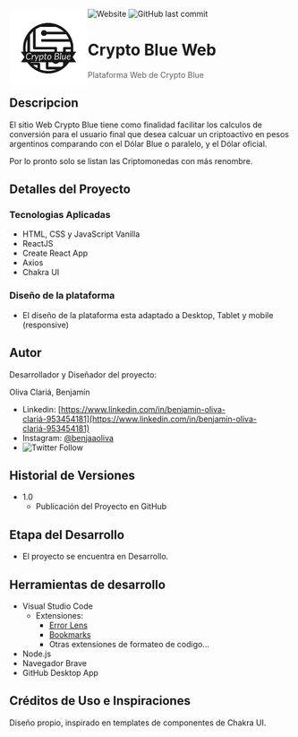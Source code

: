 ![Website](https://img.shields.io/website?up_message=online&url=https%3A%2F%2Fagroganas.com)
![GitHub last commit](https://img.shields.io/github/last-commit/BenjaOliva/Crypto-Blue-Web?label=Ultimo%20Commit)
<img width="140px" src="src/assets/Crypto-Blue-logo.png" align="left" />

# Crypto Blue Web

>Plataforma Web de Crypto Blue

## Descripcion

El sitio Web Crypto Blue tiene como finalidad facilitar los calculos de conversión para el usuario final que desea calcuar un criptoactivo en pesos argentinos comparando con el Dólar Blue o paralelo, y el Dólar oficial.

Por lo pronto solo se listan las Criptomonedas con más renombre.

## Detalles del Proyecto

### Tecnologias Aplicadas

* HTML, CSS y JavaScript Vanilla
* ReactJS
* Create React App
* Axios
* Chakra UI

### Diseño de la plataforma

* El diseño de la plataforma esta adaptado a Desktop, Tablet y mobile (responsive)

## Autor

Desarrollador y Diseñador del proyecto:

Oliva Clariá, Benjamín  
* Linkedin: [https://www.linkedin.com/in/benjamin-oliva-clariá-953454181](https://www.linkedin.com/in/benjamin-oliva-clariá-953454181)
* Instagram: [@benjaaoliva](https://instagram.com/benjaaoliva/)
* ![Twitter Follow](https://img.shields.io/twitter/follow/benjaa_20?style=social)

## Historial de Versiones

* 1.0
    * Publicación del Proyecto en GitHub

## Etapa del Desarrollo

* El proyecto se encuentra en Desarrollo.

## Herramientas de desarrollo

* Visual Studio Code
    * Extensiones:
        * [Error Lens](https://marketplace.visualstudio.com/items?itemName=usernamehw.errorlens)
        * [Bookmarks](https://marketplace.visualstudio.com/items?itemName=alefragnani.Bookmarks)
        * Otras extensiones de formateo de codigo...
* Node.js
* Navegador Brave
* GitHub Desktop App

## Créditos de Uso e Inspiraciones

Diseño propio, inspirado en templates de componentes de Chakra UI.
